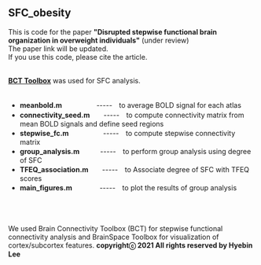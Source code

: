 ## SFC_obesity ##
This is code for the paper **"Disrupted stepwise functional brain organization in overweight individuals"** (under review)<br />
The paper link will be updated.<br />
If you use this code, please cite the article.<br /><br />

**[BCT Toolbox](https://sites.google.com/site/bctnet/)** was used for SFC analysis.<br /><br />

- **meanbold.m**　　　　　-----　to average BOLD signal for each atlas<br />
- **connectivity_seed.m**　　-----　to compute connectivity matrix from mean BOLD signals and define seed regions<br />
- **stepwise_fc.m**　　　　　-----　to compute stepwise connectivity matrix<br />
- **group_analysis.m**　　　-----　to perform group analysis using degree of SFC<br />
- **TFEQ_association.m**　　-----　to Associate degree of SFC with TFEQ scores<br />
- **main_figures.m**　　　　-----　to plot the results of group analysis<br /><br /><br /><br />

We used Brain Connectivity Toolbox (BCT) for stepwise functional connectivity analysis and BrainSpace Toolbox for visualization of cortex/subcortex features.
**copyrightⓒ 2021 All rights reserved by Hyebin Lee<br /><br />**
